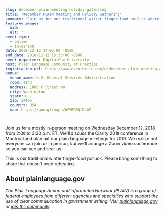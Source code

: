 ```yaml
---
slug: december-plain-meeting-holiday-gathering
title: 'December PLAIN Meeting and Holiday Gathering'
summary: 'Join us for our traditional winter finger-food potluck where we'll discuss the Clarity 2018 conference and plan out our 2019 meetings.'
featured_image: 
  uid: 
  alt: ''
event_type: 
  - online
  - in-person
date: 2018-12-12 14:00:00 -0500
end_date: 2018-12-12 15:30:00 -0500
event_organizer: DigitalGov University
host: Plain Language Community of Practice 
registration_url: https://www.eventbrite.com/e/december-plain-meeting-and-holiday-gathering-registration-52711328001
venue: 
  venue_name: U.S. General Services Administration
  room: 4143
  address: 1800 F Street NW
  city: Washington
  state: D.C.
  zip: 20405
  country: USA
  map: https://goo.gl/maps/bFWBD6QfDLA2

---
```


Join us for a mostly in-person meeting on Wednesday December 12, 2018 from 2:00 to 3:30 p.m. ET. We'll discuss the Clarity 2018 conference in Montreal and plan out our plain language meetings for 2019. We realize not everyone can join us in person, but we'll arrange a Zoom video conference so you can see and hear us. 

This is our traditional winter finger-food potluck. Please bring something to share that doesn't need reheating. 

## About plainlanguage.gov

_The Plain Language Action and Information Network (PLAIN) is a group of federal employees from different agencies and specialties who support the use of clear communication in government writing. Visit [plainlanguage.gov](https://www.plainlanguage.gov/) or [join the community](https://www.digitalgov.gov/communities/plain-language/)._
